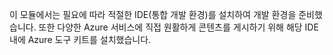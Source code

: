 이 모듈에서는 필요에 따라 적절한 IDE(통합 개발 환경)를 설치하여 개발 환경을 준비했습니다. 또한 다양한 Azure 서비스에 직접 원활하게 콘텐츠를 게시하기 위해 해당 IDE 내에 Azure 도구 키트를 설치했습니다.
